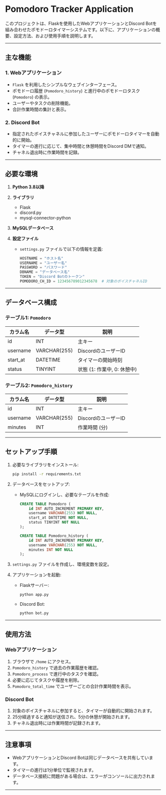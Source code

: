 # Pomodoro Tracker Application

このプロジェクトは、Flaskを使用したWebアプリケーションとDiscord Botを組み合わせたポモドーロタイマーシステムです。以下に、アプリケーションの概要、設定方法、および使用手順を説明します。

---

## 主な機能

### 1. Webアプリケーション
- `Flask` を利用したシンプルなウェブインターフェース。
- ポモドーロ履歴 (`Pomodoro_history`) と進行中のポモドーロタスク (`Pomodoro`) の表示。
- ユーザーやタスクの削除機能。
- 合計作業時間の集計と表示。

### 2. Discord Bot
- 指定されたボイスチャネルに参加したユーザーにポモドーロタイマーを自動的に開始。
- タイマーの進行に応じて、集中時間と休憩時間をDiscord DMで通知。
- チャネル退出時に作業時間を記録。

---

## 必要な環境

1. **Python 3.8以降**
2. **ライブラリ**
   - Flask
   - discord.py
   - mysql-connector-python

3. **MySQLデータベース**

4. **設定ファイル**
   - `settings.py` ファイルで以下の情報を定義:
     ```python
     HOSTNAME = "ホスト名"
     USERNAME = "ユーザー名"
     PASSWORD = "パスワード"
     DBNAME = "データベース名"
     TOKEN = "Discord Botのトークン"
     POMODORO_CH_ID = 123456789012345678  # 対象のボイスチャネルID
     ```

---

## データベース構成

### テーブル1: `Pomodoro`
| カラム名      | データ型       | 説明                       |
|---------------|----------------|----------------------------|
| id            | INT            | 主キー                    |
| username      | VARCHAR(255)   | DiscordのユーザーID       |
| start_at      | DATETIME       | タイマーの開始時刻        |
| status        | TINYINT        | 状態 (1: 作業中, 0: 休憩中) |

### テーブル2: `Pomodoro_history`
| カラム名      | データ型       | 説明                       |
|---------------|----------------|----------------------------|
| id            | INT            | 主キー                    |
| username      | VARCHAR(255)   | DiscordのユーザーID       |
| minutes       | INT            | 作業時間 (分)             |

---

## セットアップ手順

1. 必要なライブラリをインストール:
   ```bash
   pip install -r requirements.txt
   ```

2. データベースをセットアップ:
   - MySQLにログインし、必要なテーブルを作成:
     ```sql
     CREATE TABLE Pomodoro (
         id INT AUTO_INCREMENT PRIMARY KEY,
         username VARCHAR(255) NOT NULL,
         start_at DATETIME NOT NULL,
         status TINYINT NOT NULL
     );

     CREATE TABLE Pomodoro_history (
         id INT AUTO_INCREMENT PRIMARY KEY,
         username VARCHAR(255) NOT NULL,
         minutes INT NOT NULL
     );
     ```

3. `settings.py` ファイルを作成し、環境変数を設定。

4. アプリケーションを起動:
   - Flaskサーバー:
     ```bash
     python app.py
     ```
   - Discord Bot:
     ```bash
     python bot.py
     ```

---

## 使用方法

### Webアプリケーション
1. ブラウザで `/home` にアクセス。
2. `Pomodoro_history` で過去の作業履歴を確認。
3. `Pomodoro_process` で進行中のタスクを確認。
4. 必要に応じてタスクや履歴を削除。
5. `Pomodoro_total_time` でユーザーごとの合計作業時間を表示。

### Discord Bot
1. 対象のボイスチャネルに参加すると、タイマーが自動的に開始されます。
2. 25分経過すると通知が送信され、5分の休憩が開始されます。
3. チャネル退出時には作業時間が記録されます。

---

## 注意事項
- WebアプリケーションとDiscord Botは同じデータベースを共有しています。
- タイマーの進行は1分単位で監視されます。
- データベース接続に問題がある場合は、エラーがコンソールに出力されます。

---

